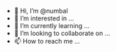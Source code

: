 - 👋 Hi, I’m @numbal
- 👀 I’m interested in ...
- 🌱 I’m currently learning ...
- 💞️ I’m looking to collaborate on ...
- 📫 How to reach me ...

<!---
numbal/numbal is a ✨ special ✨ repository because its `README.md` (this file) appears on your GitHub profile.
You can click the Preview link to take a look at your changes.
--->
